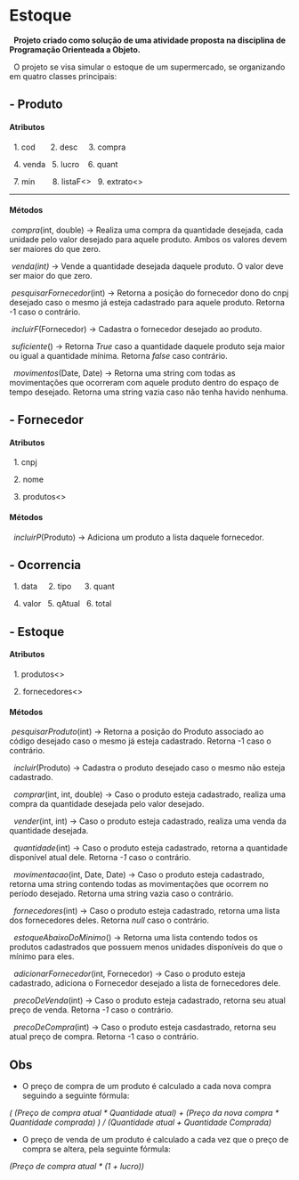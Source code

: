 # Estoque
&nbsp;
**Projeto criado como solução de uma atividade proposta na disciplina de Programação Orienteada a Objeto.**

&nbsp; O projeto se visa simular o estoque de um supermercado, se organizando em quatro classes principais:

## - **Produto**

#### Atributos

&nbsp; 1. cod
&nbsp; &nbsp;&nbsp; &nbsp;2. desc
&nbsp; &nbsp;&nbsp;3. compra 

&nbsp; 4. venda
&nbsp; 5. lucro
&nbsp;&nbsp; 6. quant

&nbsp; 7. min 
&nbsp;&nbsp;&nbsp;&nbsp; &nbsp; 8. listaF<>
&nbsp; 9. extrato<>

---
#### **Métodos**

&nbsp;*compra*(int, double) -> Realiza uma compra da quantidade desejada, cada unidade pelo valor desejado para aquele produto. Ambos os valores devem ser maiores do que zero.

&nbsp;*venda(int)* -> Vende a quantidade desejada daquele produto. O valor deve ser maior do que zero.

&nbsp;*pesquisarFornecedor*(int) -> Retorna a posição do fornecedor dono do cnpj desejado caso o mesmo já esteja cadastrado para aquele produto. Retorna -1 caso o contrário.

&nbsp;*incluirF*(Fornecedor) -> Cadastra o fornecedor desejado ao produto.

&nbsp;*suficiente*() -> Retorna *True* caso a quantidade daquele produto seja maior ou igual a quantidade mínima. Retorna *false* caso contrário.

&nbsp; *movimentos*(Date, Date) -> Retorna uma string com todas as movimentações que ocorreram com aquele produto dentro do espaço de tempo desejado. Retorna uma string vazia caso não tenha havido nenhuma. 

## - **Fornecedor** 

#### Atributos

&nbsp; 1. cnpj

&nbsp; 2. nome

&nbsp; 3. produtos<>

#### Métodos

&nbsp; *incluirP*(Produto) -> Adiciona um produto a lista daquele fornecedor.

## - **Ocorrencia**

&nbsp; 1. data
&nbsp; &nbsp; 2. tipo
&nbsp; &nbsp;&nbsp; 3. quant

&nbsp; 4. valor
&nbsp; 5. qAtual
&nbsp; 6. total

## - **Estoque** 

#### Atributos 

&nbsp; 1. produtos<>

&nbsp; 2. fornecedores<>

#### Métodos

&nbsp;*pesquisarProduto*(int) -> Retorna a posição do Produto associado ao código desejado caso o mesmo já esteja cadastrado. Retorna -1 caso o contrário.

&nbsp; *incluir*(Produto) -> Cadastra o produto desejado caso o mesmo não esteja cadastrado.

&nbsp; *comprar*(int, int, double) -> Caso o produto esteja cadastrado, realiza uma compra da quantidade desejada pelo valor desejado.

&nbsp; *vender*(int, int) -> Caso o produto esteja cadastrado, realiza uma venda da quantidade desejada.

&nbsp; *quantidade*(int) -> Caso o produto esteja cadastrado, retorna a quantidade disponível atual dele. Retorna *-1* caso o contrário.

&nbsp; *movimentacao*(int, Date, Date) -> Caso o produto esteja cadastrado, retorna uma string contendo todas as movimentações que ocorrem no período desejado. Retorna uma string vazia caso o contrário.

&nbsp; *fornecedores*(int) -> Caso o produto esteja cadastrado, retorna uma lista dos fornecedores deles. Retorna *null* caso o contrário.

&nbsp; *estoqueAbaixoDoMinimo*() -> Retorna uma lista contendo todos os produtos cadastrados que possuem menos unidades disponíveis do que o mínimo para eles.

&nbsp; *adicionarFornecedor*(int, Fornecedor) -> Caso o produto esteja cadastrado, adiciona o Fornecedor desejado a lista de fornecedores dele.

&nbsp; *precoDeVenda*(int) -> Caso o produto esteja cadastrado, retorna seu atual preço de venda. Retorna *-1* caso o contrário.

&nbsp; *precoDeCompra*(int) -> Caso o produto esteja casdastrado, retorna seu atual preço de compra. Retorna -1 caso o contrário.

## Obs 

- O preço de compra de um produto é calculado a cada nova compra seguindo a seguinte fórmula: 

*( (Preço de compra atual * Quantidade atual) + (Preço da nova compra * Quantidade comprada) ) /
(Quantidade atual + Quantidade Comprada)*

- O preço de venda de um produto é calculado a cada vez que o preço de compra se altera, pela seguinte fórmula:

*(Preço de compra atual * (1 + lucro))*